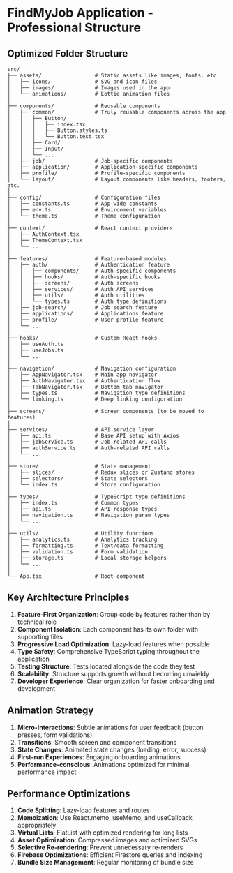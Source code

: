 # FindMyJob Application - Professional Structure

## Optimized Folder Structure

```
src/
├── assets/                 # Static assets like images, fonts, etc.
│   ├── icons/              # SVG and icon files
│   ├── images/             # Images used in the app
│   └── animations/         # Lottie animation files
│
├── components/             # Reusable components
│   ├── common/             # Truly reusable components across the app
│   │   ├── Button/
│   │   │   ├── index.tsx
│   │   │   ├── Button.styles.ts
│   │   │   └── Button.test.tsx
│   │   ├── Card/
│   │   ├── Input/
│   │   └── ...
│   ├── job/                # Job-specific components
│   ├── application/        # Application-specific components
│   ├── profile/            # Profile-specific components
│   └── layout/             # Layout components like headers, footers, etc.
│
├── config/                 # Configuration files
│   ├── constants.ts        # App-wide constants
│   ├── env.ts              # Environment variables
│   └── theme.ts            # Theme configuration
│
├── context/                # React context providers
│   ├── AuthContext.tsx
│   ├── ThemeContext.tsx
│   └── ...
│
├── features/               # Feature-based modules
│   ├── auth/               # Authentication feature
│   │   ├── components/     # Auth-specific components
│   │   ├── hooks/          # Auth-specific hooks
│   │   ├── screens/        # Auth screens
│   │   ├── services/       # Auth API services
│   │   ├── utils/          # Auth utilities
│   │   └── types.ts        # Auth type definitions
│   ├── job-search/         # Job search feature
│   ├── applications/       # Applications feature
│   ├── profile/            # User profile feature
│   └── ...
│
├── hooks/                  # Custom React hooks
│   ├── useAuth.ts
│   ├── useJobs.ts
│   └── ...
│
├── navigation/             # Navigation configuration
│   ├── AppNavigator.tsx    # Main app navigator
│   ├── AuthNavigator.tsx   # Authentication flow
│   ├── TabNavigator.tsx    # Bottom tab navigator
│   ├── types.ts            # Navigation type definitions
│   └── linking.ts          # Deep linking configuration
│
├── screens/                # Screen components (to be moved to features)
│
├── services/               # API service layer
│   ├── api.ts              # Base API setup with Axios
│   ├── jobService.ts       # Job-related API calls
│   ├── authService.ts      # Auth-related API calls
│   └── ...
│
├── store/                  # State management
│   ├── slices/             # Redux slices or Zustand stores
│   ├── selectors/          # State selectors
│   └── index.ts            # Store configuration
│
├── types/                  # TypeScript type definitions
│   ├── index.ts            # Common types
│   ├── api.ts              # API response types
│   ├── navigation.ts       # Navigation param types
│   └── ...
│
├── utils/                  # Utility functions
│   ├── analytics.ts        # Analytics tracking
│   ├── formatting.ts       # Text/data formatting
│   ├── validation.ts       # Form validation
│   ├── storage.ts          # Local storage helpers
│   └── ...
│
└── App.tsx                 # Root component
```

## Key Architecture Principles

1. **Feature-First Organization**: Group code by features rather than by technical role
2. **Component Isolation**: Each component has its own folder with supporting files
3. **Progressive Load Optimization**: Lazy-load features when possible
4. **Type Safety**: Comprehensive TypeScript typing throughout the application
5. **Testing Structure**: Tests located alongside the code they test
6. **Scalability**: Structure supports growth without becoming unwieldy
7. **Developer Experience**: Clear organization for faster onboarding and development

## Animation Strategy

1. **Micro-interactions**: Subtle animations for user feedback (button presses, form validations)
2. **Transitions**: Smooth screen and component transitions
3. **State Changes**: Animated state changes (loading, error, success)
4. **First-run Experiences**: Engaging onboarding animations
5. **Performance-conscious**: Animations optimized for minimal performance impact

## Performance Optimizations

1. **Code Splitting**: Lazy-load features and routes
2. **Memoization**: Use React.memo, useMemo, and useCallback appropriately
3. **Virtual Lists**: FlatList with optimized rendering for long lists
4. **Asset Optimization**: Compressed images and optimized SVGs
5. **Selective Re-rendering**: Prevent unnecessary re-renders
6. **Firebase Optimizations**: Efficient Firestore queries and indexing
7. **Bundle Size Management**: Regular monitoring of bundle size

